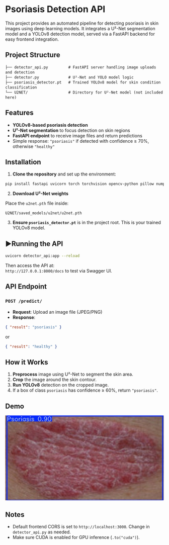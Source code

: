 
# Psoriasis Detection API

This project provides an automated pipeline for detecting psoriasis in skin images using deep learning models. It integrates a U²-Net segmentation model and a YOLOv8 detection model, served via a FastAPI backend for easy frontend integration.

## Project Structure

```
├── detector_api.py         # FastAPI server handling image uploads and detection
├── detector.py             # U²-Net and YOLO model logic
├── psoriasis_detector.pt   # Trained YOLOv8 model for skin condition classification
└── U2NET/                  # Directory for U²-Net model (not included here)
```

## Features

- **YOLOv8-based psoriasis detection**
- **U²-Net segmentation** to focus detection on skin regions
- **FastAPI endpoint** to receive image files and return predictions
- Simple response: `"psoriasis"` if detected with confidence ≥ 70%, otherwise `"healthy"`

## Installation

1. **Clone the repository** and set up the environment:

```bash
pip install fastapi uvicorn torch torchvision opencv-python pillow numpy ultralytics
```

2. **Download U²-Net weights**

Place the `u2net.pth` file inside:
```
U2NET/saved_models/u2net/u2net.pth
```

3. **Ensure `psoriasis_detector.pt`** is in the project root. This is your trained YOLOv8 model.

## ▶Running the API

```bash
uvicorn detector_api:app --reload
```

Then access the API at:  
`http://127.0.0.1:8000/docs` to test via Swagger UI.

## API Endpoint

### `POST /predict/`

- **Request**: Upload an image file (JPEG/PNG)
- **Response**:
```json
{ "result": "psoriasis" }
```
or
```json
{ "result": "healthy" }
```

## How it Works

1. **Preprocess** image using U²-Net to segment the skin area.
2. **Crop** the image around the skin contour.
3. **Run YOLOv8** detection on the cropped image.
4. If a box of class `psoriasis` has confidence ≥ 60%, return `"psoriasis"`.

## Demo
![Psoriasis Detector](assets/filtered_result.jpg)
## Notes

- Default frontend CORS is set to `http://localhost:3000`. Change in `detector_api.py` as needed.
- Make sure CUDA is enabled for GPU inference (`.to("cuda")`).

